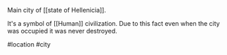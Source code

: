 Main city of [[state of Hellenicia]].

It's a symbol of [[Human]] civilization. Due to this fact even when the city was occupied it was never destroyed.

#location #city 